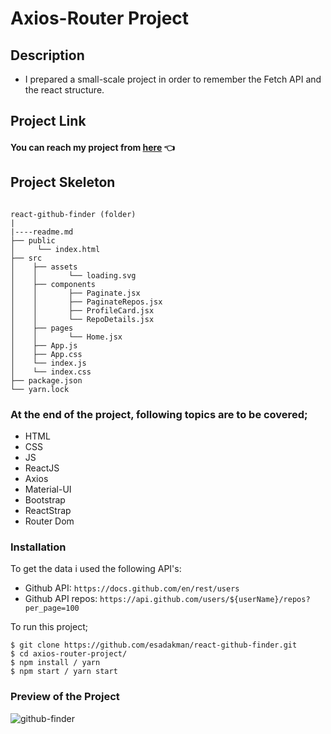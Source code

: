 # Axios-Router Project

## Description

 
- I prepared a small-scale project in order to remember the Fetch API and the react structure. 

## Project Link

#### You can reach my project from [here](https://react-github-finder-bjya.vercel.app/) 👈

## Project Skeleton

```

react-github-finder (folder)
|
|----readme.md
├── public
│     └── index.html
├── src
│    ├── assets 
│    │       └── loading.svg
│    ├── components
│    │       ├── Paginate.jsx
│    │       ├── PaginateRepos.jsx
│    │       ├── ProfileCard.jsx
│    │       └── RepoDetails.jsx
│    ├── pages 
│    │       └── Home.jsx
│    ├── App.js
│    ├── App.css
│    └── index.js
│    └── index.css
├── package.json
└── yarn.lock
```

### At the end of the project, following topics are to be covered;

- HTML
- CSS
- JS
- ReactJS
- Axios
- Material-UI
- Bootstrap
- ReactStrap
- Router Dom

### Installation

To get the data i used the following API's:

- Github API:
  `https://docs.github.com/en/rest/users`
- Github API repos:
  `https://api.github.com/users/${userName}/repos?per_page=100`

To run this project;

```
$ git clone https://github.com/esadakman/react-github-finder.git
$ cd axios-router-project/
$ npm install / yarn
$ npm start / yarn start
```

### Preview of the Project

![github-finder](https://user-images.githubusercontent.com/98649983/192013845-b8282c68-64eb-4934-bc86-5a05167688ea.gif)

